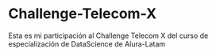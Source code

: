 # Challenge-Telecom-X

Esta es mi participación al Challenge Telecom X del curso de especialización de DataScience de Alura-Latam
